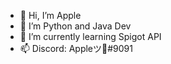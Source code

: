 - 👋 Hi, I’m Apple
- 👀 I’m Python and Java Dev
- 🌱 I’m currently learning Spigot API
- 📫 Discord: Appleツ🍏#9091

<!---
Apple07027/Apple07027 is a ✨ special ✨ repository because its `README.md` (this file) appears on your GitHub profile.
You can click the Preview link to take a look at your changes.
--->
